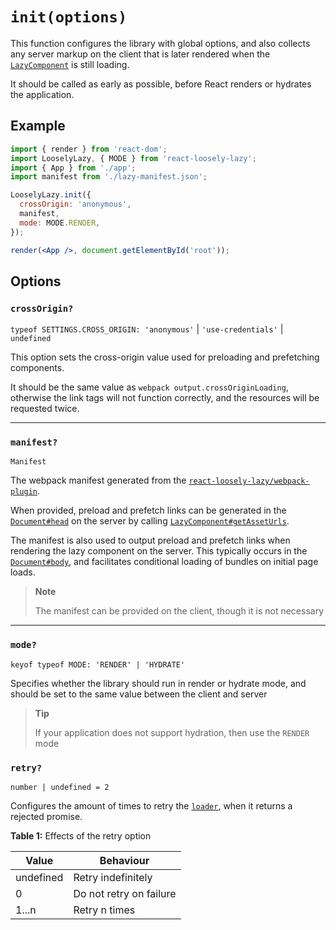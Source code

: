 # `init(options)`
This function configures the library with global options, and also collects any server markup on the client that is later rendered when the [`LazyComponent`](api/lazy-component) is still loading.

It should be called as early as possible, before React renders or hydrates the application. 

## Example
```jsx
import { render } from 'react-dom';
import LooselyLazy, { MODE } from 'react-loosely-lazy';
import { App } from './app';
import manifest from './lazy-manifest.json';

LooselyLazy.init({
  crossOrigin: 'anonymous',
  manifest,
  mode: MODE.RENDER,
});

render(<App />, document.getElementById('root'));
```

## Options
### `crossOrigin?`
`typeof SETTINGS.CROSS_ORIGIN: 'anonymous'` | `'use-credentials'` | `undefined`

This option sets the cross-origin value used for preloading and prefetching components.

It should be the same value as `webpack output.crossOriginLoading`, otherwise the link tags will not function correctly, and the resources will be requested twice.

---

### `manifest?`
`Manifest`

The webpack manifest generated from the [`react-loosely-lazy/webpack-plugin`](tooling/webpack-plugin).

When provided, preload and prefetch links can be generated in the [`Document#head`](https://developer.mozilla.org/en-US/docs/Web/API/Document/head) on the server by calling [`LazyComponent#getAssetUrls`](api/lazy-component?id=getasseturls).

The manifest is also used to output preload and prefetch links when rendering the lazy component on the server. This typically occurs in the [`Document#body`](https://developer.mozilla.org/en-US/docs/Web/API/Document/body), and facilitates conditional loading of bundles on initial page loads.

> **Note**
> 
> The manifest can be provided on the client, though it is not necessary

---

### `mode?`
`keyof typeof MODE: 'RENDER' | 'HYDRATE'`

Specifies whether the library should run in render or hydrate mode, and should be set to the same value between the client and server

<div class="alert--tip">

> **Tip**
>
> If your application does not support hydration, then use the `RENDER` mode

</div>

### `retry?`
`number | undefined = 2`

Configures the amount of times to retry the [`loader`](api/lazy?id=loader), when it returns a rejected promise.

**Table 1:** Effects of the retry option

| Value     | Behaviour               |
| --------- | ----------------------- |
| undefined | Retry indefinitely      |
| 0         | Do not retry on failure |
| 1...n     | Retry n times           |
